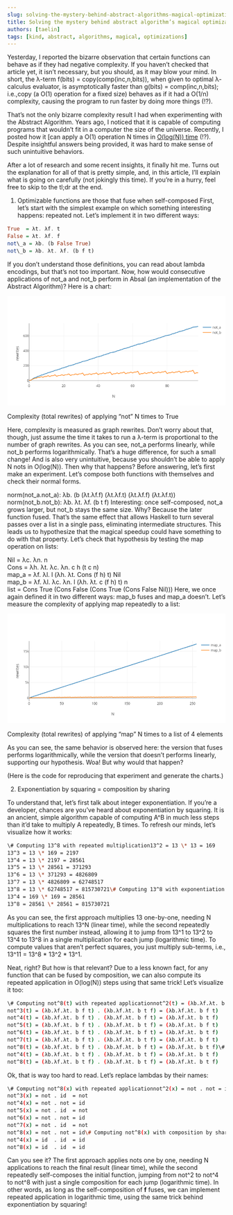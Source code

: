 ```yaml
---
slug: solving-the-mystery-behind-abstract-algorithms-magical-optimizations
title: Solving the mystery behind abstract algorithm’s magical optimizations
authors: [taelin]
tags: [kind, abstract, algorithms, magical, optimizations]
---
```


<!-- [Docusaurus blogging features](https://docusaurus.io/docs/blog) are powered by the [blog plugin](https://docusaurus.io/docs/api/plugins/@docusaurus/plugin-content-blog).

Simply add Markdown files (or folders) to the `blog` directory.

Regular blog authors can be added to `authors.yml`.

The blog post date can be extracted from filenames, such as:

- `2019-05-30-welcome.md`
- `2019-05-30-welcome/index.md`

A blog post folder can be convenient to co-locate blog post images:

![Docusaurus Plushie](./docusaurus-plushie-banner.jpeg)

The blog supports tags as well!

**And if you don't want a blog**: just delete this directory, and use `blog: false` in your Docusaurus config. -->

Yesterday, I reported the bizarre observation that certain functions can behave as if they had negative complexity. If you haven’t checked that article yet, it isn’t necessary, but you should, as it may blow your mind. In short, the λ-term f(bits) = copy(comp(inc,n,bits)), when given to optimal λ-calculus evaluator, is asymptotically faster than g(bits) = comp(inc,n,bits); i.e.,copy (a O(1) operation for a fixed size) behaves as if it had a O(1/n) complexity, causing the program to run faster by doing more things (!?).

That’s not the only bizarre complexity result I had when experimenting with the Abstract Algorithm. Years ago, I noticed that it is capable of computing programs that wouldn’t fit in a computer the size of the universe. Recently, I posted how it [can apply a O(1) operation N times in [O(log(N)) time](https://github.com/VictorTaelin/articles/tree/master/0004-supercompilation-for-free) (!?). Despite insightful answers being provided, it was hard to make sense of such unintuitive behaviors.

After a lot of research and some recent insights, it finally hit me. Turns out the explanation for all of that is pretty simple, and, in this article, I’ll explain what is going on carefully (not jokingly this time). If you’re in a hurry, feel free to skip to the tl;dr at the end.

1. Optimizable functions are those that fuse when self-composed
First, let’s start with the simplest example on which something interesting happens: repeated not. Let’s implement it in two different ways:

```haskell
True  = λt. λf. t  
False = λt. λf. f  
not\_a = λb. (b False True)  
not\_b = λb. λt. λf. (b f t)
```

If you don’t understand those definitions, you can read about lambda encodings, but that’s not too important. Now, how would consecutive applications of not_a and not_b perform in Absal (an implementation of the Abstract Algorithm)? Here is a chart:

![Chart](./chart.png)

Complexity (total rewrites) of applying “not” N times to True

Here, complexity is measured as graph rewrites. Don’t worry about that, though, just assume the time it takes to run a λ-term is proportional to the number of graph rewrites. As you can see, not_a performs linearly, while not_b performs logarithmically. That’s a huge difference, for such a small change! And is also very unintuitive, because you shouldn’t be able to apply N nots in O(log(N)). Then why that happens? Before answering, let’s first make an experiment. Let’s compose both functions with themselves and check their normal forms.

norm(not_a.not_a): λb. (b (λt.λf.f) (λt.λf.t) (λt.λf.f) (λt.λf.t))
norm(not_b.not_b): λb. λt. λf. (b t f)
Interesting: once self-composed, not_a grows larger, but not_b stays the same size. Why? Because the later function fused. That’s the same effect that allows Haskell to turn several passes over a list in a single pass, eliminating intermediate structures. This leads us to hypothesize that the magical speedup could have something to do with that property. Let’s check that hypothesis by testing the map operation on lists:

Nil   =         λc. λn. n  
Cons  = λh. λt. λc. λn. c h (t c n)  
map\_a = λf. λl.         l (λh. λt. Cons (f h) t) Nil  
map\_b = λf. λl. λc. λn. l (λh. λt. c    (f h) t) n  
list  = Cons True (Cons False (Cons True (Cons False Nil)))
Here, we once again defined it in two different ways: map_b fuses and map_a doesn’t. Let’s measure the complexity of applying map repeatedly to a list:

![Chart2](./chart2.png)

Complexity (total rewrites) of applying “map” N times to a list of 4 elements

As you can see, the same behavior is observed here: the version that fuses performs logarithmically, while the version that doesn’t performs linearly, supporting our hypothesis. Woa! But why would that happen?

(Here is the code for reproducing that experiment and generate the charts.)

2. Exponentiation by squaring = composition by sharing

To understand that, let’s first talk about integer exponentiation. If you’re a developer, chances are you’ve heard about exponentiation by squaring. It is an ancient, simple algorithm capable of computing A^B in much less steps than it’d take to multiply A repeatedly, B times. To refresh our minds, let’s visualize how it works:

```sh
\# Computing 13^8 with repeated multiplication13^2 = 13 \* 13 = 169  
13^3 = 13 \* 169 = 2197  
13^4 = 13 \* 2197 = 28561  
13^5 = 13 \* 28561 = 371293  
13^6 = 13 \* 371293 = 4826809  
13^7 = 13 \* 4826809 = 62748517  
13^8 = 13 \* 62748517 = 815730721\# Computing 13^8 with exponentiation by squaring13^2 = 13 \* 13 = 169  
13^4 = 169 \* 169 = 28561  
13^8 = 28561 \* 28561 = 815730721
```

As you can see, the first approach multiplies 13 one-by-one, needing N multiplications to reach 13^N (linear time), while the second repeatedly squares the first number instead, allowing it to jump from 13^1 to 13^2 to 13^4 to 13^8 in a single multiplication for each jump (logarithmic time). To compute values that aren’t perfect squares, you just multiply sub-terms, i.e., 13^11 = 13^8 * 13^2 * 13^1.

Neat, right? But how is that relevant? Due to a less known fact, for any function that can be fused by composition, we can also compute its repeated application in O(log(N)) steps using that same trick! Let’s visualize it too:

```sh
\# Computing not^8(t) with repeated applicationnot^2(t) = (λb.λf.λt. b f t) . (λb.λf.λt. b f t) = (λb.λf.λt. b t f)  
not^3(t) = (λb.λf.λt. b f t) . (λb.λf.λt. b t f) = (λb.λf.λt. b f t)  
not^4(t) = (λb.λf.λt. b f t) . (λb.λf.λt. b f t) = (λb.λf.λt. b t f)  
not^5(t) = (λb.λf.λt. b f t) . (λb.λf.λt. b t f) = (λb.λf.λt. b f t)  
not^6(t) = (λb.λf.λt. b f t) . (λb.λf.λt. b f t) = (λb.λf.λt. b t f)  
not^7(t) = (λb.λf.λt. b f t) . (λb.λf.λt. b t f) = (λb.λf.λt. b f t)  
not^8(t) = (λb.λf.λt. b f t) . (λb.λf.λt. b f t) = (λb.λf.λt. b t f)\# Computing not^8(t) with composition by sharingnot^2(t) = (λb.λf.λt. b f t) . (λb.λf.λt. b f t) = (λb.λf.λt. b t f)  
not^4(t) = (λb.λf.λt. b t f) . (λb.λf.λt. b t f) = (λb.λf.λt. b t f)  
not^8(t) = (λb.λf.λt. b t f) . (λb.λf.λt. b t f) = (λb.λf.λt. b t f)
```

Ok, that is way too hard to read. Let’s replace lambdas by their names:

```sh
\# Computing not^8(x) with repeated applicationnot^2(x) = not . not = id   
not^3(x) = not . id  = not  
not^4(x) = not . not = id   
not^5(x) = not . id  = not  
not^6(x) = not . not = id   
not^7(x) = not . id  = not  
not^8(x) = not . not = id\# Computing not^8(x) with composition by sharingnot^2(x) = not . not = id   
not^4(x) = id  . id  = id   
not^8(x) = id  . id  = id
```

Can you see it? The first approach applies nots one by one, needing N applications to reach the final result (linear time), while the second repeatedly self-composes the initial function, jumping from not^2 to not^4 to not^8 with just a single composition for each jump (logarithmic time). In other words, as long as the self-composition of **f** fuses, we can implement repeated application in logarithmic time, using the same trick behind exponentiation by squaring!

